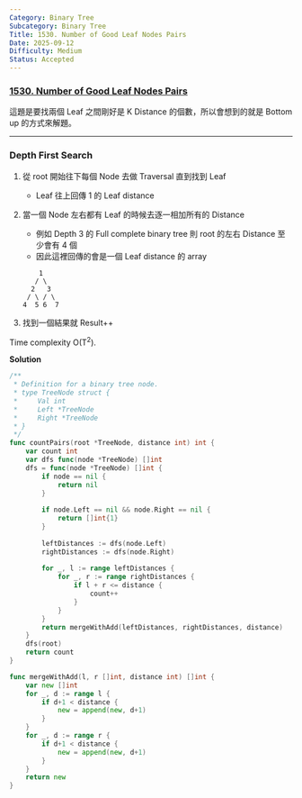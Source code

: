 ```yaml
---
Category: Binary Tree
Subcategory: Binary Tree
Title: 1530. Number of Good Leaf Nodes Pairs
Date: 2025-09-12
Difficulty: Medium
Status: Accepted
---
```

### [1530. Number of Good Leaf Nodes Pairs]

這題是要找兩個 Leaf 之間剛好是 K Distance 的個數，所以會想到的就是 Bottom up 的方式來解題。

---

### Depth First Search 

1.  從 root 開始往下每個 Node 去做 Traversal 直到找到 Leaf
    -   Leaf 往上回傳 1 的 Leaf distance
2.  當一個 Node 左右都有 Leaf 的時候去逐一相加所有的 Distance
    -   例如 Depth 3 的 Full complete binary tree 則 root 的左右 Distance 至少會有 4 個
    -   因此這裡回傳的會是一個 Leaf distance 的 array

    ```
        1
       / \
      2   3
     / \ / \
    4  5 6  7
    ```
3.  找到一個結果就 Result++

Time complexity O(T<sup>2</sup>).

**Solution**
```go
/**
 * Definition for a binary tree node.
 * type TreeNode struct {
 *     Val int
 *     Left *TreeNode
 *     Right *TreeNode
 * }
 */
func countPairs(root *TreeNode, distance int) int {
    var count int
    var dfs func(node *TreeNode) []int
    dfs = func(node *TreeNode) []int {
        if node == nil {
            return nil
        }
        
        if node.Left == nil && node.Right == nil {
            return []int{1}
        }
        
        leftDistances := dfs(node.Left)
        rightDistances := dfs(node.Right)
        
        for _, l := range leftDistances {
            for _, r := range rightDistances {
                if l + r <= distance {
                    count++
                }
            }
        }
        return mergeWithAdd(leftDistances, rightDistances, distance)
    }
    dfs(root)
    return count
}

func mergeWithAdd(l, r []int, distance int) []int {
    var new []int
    for _, d := range l {
        if d+1 < distance {
            new = append(new, d+1)
        }
    }
    for _, d := range r {
        if d+1 < distance {
            new = append(new, d+1)
        }
    }
    return new
}
```

[1530. Number of Good Leaf Nodes Pairs]: https://leetcode.com/problems/number-of-good-leaf-nodes-pairs
